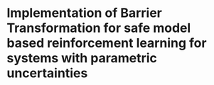 # Implementation of Barrier Transformation for safe model based reinforcement learning for systems with parametric uncertainties
